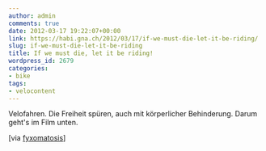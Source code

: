 ```yaml
---
author: admin
comments: true
date: 2012-03-17 19:22:07+00:00
link: https://habi.gna.ch/2012/03/17/if-we-must-die-let-it-be-riding/
slug: if-we-must-die-let-it-be-riding
title: If we must die, let it be riding!
wordpress_id: 2679
categories:
- bike
tags:
- velocontent
---
```


Velofahren. Die Freiheit spüren, auch mit körperlicher Behinderung. Darum geht's im Film unten.





[via [fyxomatosis](http://www.fyxomatosis.com/index.php/blog/213-inspiration/889-if-we-must-die-let-it-be-riding)]
